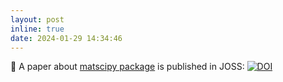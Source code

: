 ```yaml
---
layout: post
inline: true
date: 2024-01-29 14:34:46
---
```


:tada: A paper about [matscipy package](https://libatoms.github.io/matscipy/) is published in JOSS: [![DOI](https://joss.theoj.org/papers/10.21105/joss.05668/status.svg)](https://doi.org/10.21105/joss.05668)

